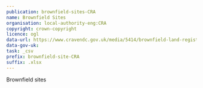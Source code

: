 ```yaml
---
publication: brownfield-sites-CRA
name: Brownfield Sites
organisation: local-authority-eng:CRA
copyright: crown-copyright
licence: ogl
data-url: https://www.cravendc.gov.uk/media/5414/brownfield-land-register-020218.xlsx
data-gov-uk: 
task: _csv
prefix: brownfield-site-CRA
suffix: .xlsx
---
```


Brownfield sites

